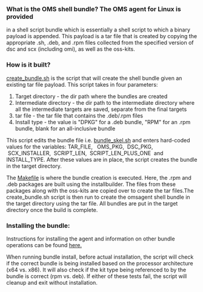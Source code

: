 ### What is the OMS shell bundle?  The OMS agent for Linux is provided
in a shell script bundle which is essentially a shell script to which
a binary payload is appended. This payload is a tar file that is
created by copying the appropriate .sh, .deb, and .rpm files collected from
the specified version of dsc and scx (including omi), as well as the oss-kits.

### How is it built?
[create_bundle.sh](../installer/bundle/create_bundle.sh)
is the script that will create the shell bundle given an existing tar
file payload. This script takes in four parameters: 
 1. Target directory - the dir path where the bundles are created 
 2. Intermediate directory - the dir path to the intermediate directory where all the
intermediate targets are saved, separate from the final targets 
 3. tar file - the tar file that contains the .deb/.rpm files 
 4. Install type - the value is "DPKG" for a .deb bundle, "RPM" for an .rpm bundle,
blank for an all-inclusive bundle  

This script edits the bundle file i.e.
[bundle_skel.sh](../installer/bundle/bundle_skel.sh)
and enters hard-coded values for the variables: TAR_FILE, &nbsp;
OMS_PKG,  &nbsp;DSC_PKG,  &nbsp;SCX_INSTALLER,
&nbsp;SCRIPT_LEN,  &nbsp;SCRIPT_LEN_PLUS_ONE  &nbsp;and &nbsp;
INSTALL_TYPE. After these values are in place, the script creates the
bundle in the target directory.

The
[Makefile](../build/Makefile)
is where the bundle creation is executed. Here, the .rpm and .deb
packages are built using the installbuilder. The files from these
packages along with the oss-kits are copied over to create the tar
files.The create_bundle.sh script is then run to create the omsagent
shell bundle in the target directory using the tar file. All bundles
are put in the target directory once the build is complete.

### Installing the bundle: 

Instructions for installing the agent and information on other bundle 
operations can be found [here.](OMS-Agent-for-Linux.md#steps-to-install-the-oms-agent-for-linux)

When running bundle install, before actual
installation, the script will check if the correct bundle is being
installed based on the processor architecture (x64 vs. x86). It will
also check if the kit type being referenced to by the bundle is
correct (rpm vs. deb). If either of these tests fail, the script will
cleanup and exit without installation.
